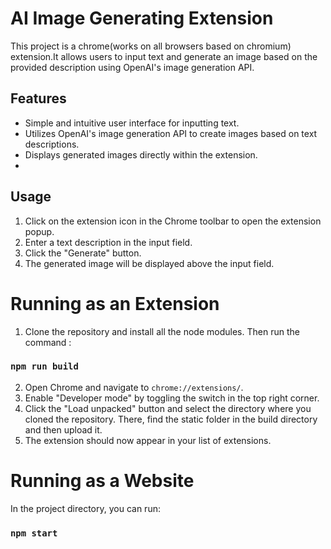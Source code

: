 # AI Image Generating Extension

This project is a chrome(works on all browsers based on chromium) extension.It allows users to input text and generate an image based on the provided description using OpenAI's image generation API.

## Features
- Simple and intuitive user interface for inputting text.
- Utilizes OpenAI's image generation API to create images based on text descriptions.
- Displays generated images directly within the extension.
- 
## Usage

1. Click on the extension icon in the Chrome toolbar to open the extension popup.
2. Enter a text description in the input field.
3. Click the "Generate" button.
4. The generated image will be displayed above the input field.

# Running as an Extension
1. Clone the repository and install all the node modules. Then run the command :
### `npm run build`
2. Open Chrome and navigate to `chrome://extensions/`.
3. Enable "Developer mode" by toggling the switch in the top right corner.
4. Click the "Load unpacked" button and select the directory where you cloned the repository. There, find the static folder in the build directory and then upload it.
5. The extension should now appear in your list of extensions.

# Running as a Website 

In the project directory, you can run:

### `npm start`


